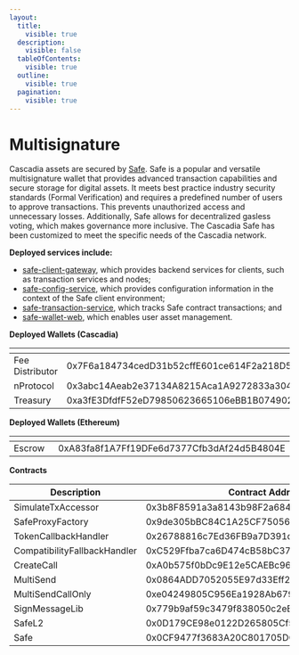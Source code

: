 ```yaml
---
layout:
  title:
    visible: true
  description:
    visible: false
  tableOfContents:
    visible: true
  outline:
    visible: true
  pagination:
    visible: true
---
```


# Multisignature

Cascadia assets are secured by [Safe](https://safe.cascadia.foundation/welcome).  Safe is a popular and versatile multisignature wallet that provides advanced transaction capabilities and secure storage for digital assets.  It meets best practice industry security standards (Formal Verification) and requires a predefined number of users to approve transactions.  This prevents unauthorized access and unnecessary losses.  Additionally, Safe allows for decentralized gasless voting, which makes governance more inclusive.  The Cascadia Safe has been customized to meet the specific needs of the Cascadia network.



**Deployed services include:**

* [safe-client-gateway](https://github.com/CascadiaFoundation/safe-client-gateway), which provides backend services for clients, such as transaction services and nodes;
* [safe-config-service](https://github.com/CascadiaFoundation/safe-config-service), which provides configuration information in the context of the Safe client environment;
* [safe-transaction-service](https://github.com/CascadiaFoundation/safe-transaction-service), which tracks Safe contract transactions; and
* [safe-wallet-web](https://github.com/CascadiaFoundation/safe-wallet-web), which enables user asset management.



**Deployed Wallets (Cascadia)**

<table data-header-hidden><thead><tr><th width="283"></th><th></th></tr></thead><tbody><tr><td>Fee Distributor</td><td>0x7F6a184734cedD31b52cffE601ce614F2a218D5A</td></tr><tr><td>nProtocol</td><td>0x3abc14Aeab2e37134A8215Aca1A9272833a3047b</td></tr><tr><td>Treasury</td><td>0xa3fE3DfdfF52eD79850623665106eBB1B0749029</td></tr></tbody></table>



**Deployed Wallets (Ethereum)**

<table data-header-hidden><thead><tr><th width="284"></th><th></th></tr></thead><tbody><tr><td>Escrow</td><td>0xA83fa8f1A7Ff19DFe6d7377Cfb3dAf24d5B4804E</td></tr></tbody></table>



**Contracts**

<table data-header-hidden><thead><tr><th width="288">Description</th><th>Contract Address</th></tr></thead><tbody><tr><td>SimulateTxAccessor</td><td>0x3b8F8591a3a8143b98F2a684F64cFACD1529AfB9</td></tr><tr><td>SafeProxyFactory</td><td>0x9de305bBC84C1A25CF750569F99b4D91e369D7F5</td></tr><tr><td>TokenCallbackHandler</td><td>0x26788816c7Ed36FB9a7D391dc5bac3D2256f7327</td></tr><tr><td>CompatibilityFallbackHandler</td><td>0xC529Ffba7ca6D474cB58bC37E94927AE90d00efE</td></tr><tr><td>CreateCall</td><td>0xA0b575f0bDc9E12e5CAEBc962C59e49C819B6F26</td></tr><tr><td>MultiSend</td><td>0x0864ADD7052055E97d33Eff28aA3Aa689Fe9fd01</td></tr><tr><td>MultiSendCallOnly</td><td>0xe04249805C956Ea1928Ab6798D12b85faCE8407c</td></tr><tr><td>SignMessageLib</td><td>0x779b9af59c3479f838050c2eE4975a6a96C1637C</td></tr><tr><td>SafeL2</td><td>0x0D179CE98e0122D265805Cf5848dfB9D79ed285d</td></tr><tr><td>Safe</td><td>0x0CF9477f3683A20C801705DCA97cB5EDc49A44E3</td></tr></tbody></table>
